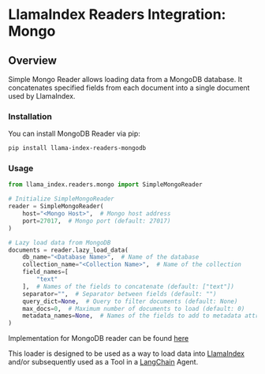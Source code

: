 # LlamaIndex Readers Integration: Mongo

## Overview

Simple Mongo Reader allows loading data from a MongoDB database. It concatenates specified fields from each document into a single document used by LlamaIndex.

### Installation

You can install MongoDB Reader via pip:

```bash
pip install llama-index-readers-mongodb
```

### Usage

```python
from llama_index.readers.mongo import SimpleMongoReader

# Initialize SimpleMongoReader
reader = SimpleMongoReader(
    host="<Mongo Host>",  # Mongo host address
    port=27017,  # Mongo port (default: 27017)
)

# Lazy load data from MongoDB
documents = reader.lazy_load_data(
    db_name="<Database Name>",  # Name of the database
    collection_name="<Collection Name>",  # Name of the collection
    field_names=[
        "text"
    ],  # Names of the fields to concatenate (default: ["text"])
    separator="",  # Separator between fields (default: "")
    query_dict=None,  # Query to filter documents (default: None)
    max_docs=0,  # Maximum number of documents to load (default: 0)
    metadata_names=None,  # Names of the fields to add to metadata attribute (default: None)
)
```

Implementation for MongoDB reader can be found [here](https://docs.llamaindex.ai/en/stable/examples/data_connectors/MongoDemo/)

This loader is designed to be used as a way to load data into
[LlamaIndex](https://github.com/run-llama/llama_index/tree/main/llama_index) and/or subsequently
used as a Tool in a [LangChain](https://github.com/hwchase17/langchain) Agent.
